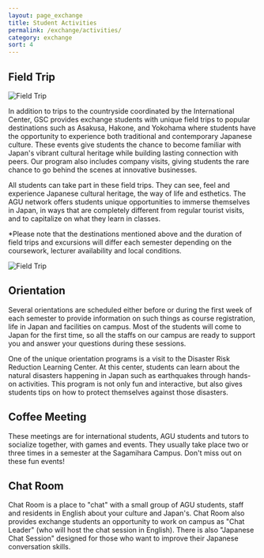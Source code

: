 ```yaml
---
layout: page_exchange
title: Student Activities
permalink: /exchange/activities/
category: exchange
sort: 4
---
```


## Field Trip

<img src="{{ '/assets/images/v1/2019/field_trips_01.jpg' | relative_url }}" alt="Field Trip">

In addition to trips to the countryside coordinated by the International Center, GSC provides exchange students with unique field trips to popular destinations such as Asakusa, Hakone, and Yokohama where students have the opportunity to experience both traditional and contemporary Japanese culture. These events give students the chance to become familiar with Japan's vibrant cultural heritage while building lasting connection with peers. Our program also includes company visits, giving students the rare chance to go behind the scenes at innovative businesses.

All students can take part in these field trips. They can see, feel and experience Japanese cultural heritage, the way of life and esthetics. The AGU network offers students unique opportunities to immerse themselves in Japan, in ways that are completely different from regular tourist visits, and to capitalize on what they learn in classes.

*Please note that the destinations mentioned above and the duration of field trips and excursions will differ each semester depending on the coursework, lecturer availability and local conditions.

<img src="{{ '/assets/images/v1/2019/field_trips_02.jpg' | relative_url }}" alt="Field Trip">

## Orientation

Several orientations are scheduled either before or during the first week of each semester to provide information on such things as course registration, life in Japan and facilities on campus. Most of the students will come to Japan for the first time, so all the staffs on our campus are ready to support you and answer your questions during these sessions.

One of the unique orientation programs is a visit to the Disaster Risk Reduction Learning Center. At this center, students can learn about the natural disasters happening in Japan such as earthquakes through hands-on activities. This program is not only fun and interactive, but also gives students tips on how to protect themselves against those disasters.

## Coffee Meeting
These meetings are for international students, AGU students and tutors to socialize together, with games and events. They usually take place two or three times in a semester at the Sagamihara Campus. Don't miss out on these fun events!

## Chat Room
Chat Room is a place to "chat" with a small group of AGU students, staff and residents in
English about your culture and Japan's. Chat Room also provides exchange students an opportunity to work on campus as "Chat Leader" (who will host the chat session in English). There is also "Japanese Chat Session" designed for those who want to improve their Japanese conversation skills.